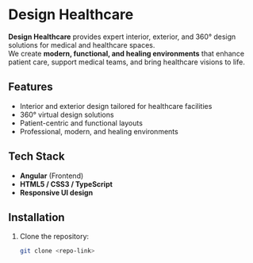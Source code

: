 # Design Healthcare

**Design Healthcare** provides expert interior, exterior, and 360° design solutions for medical and healthcare spaces.  
We create **modern, functional, and healing environments** that enhance patient care, support medical teams, and bring healthcare visions to life.

## Features
- Interior and exterior design tailored for healthcare facilities
- 360° virtual design solutions
- Patient-centric and functional layouts
- Professional, modern, and healing environments

## Tech Stack
- **Angular** (Frontend)
- **HTML5 / CSS3 / TypeScript**
- **Responsive UI design**

## Installation
1. Clone the repository:
   ```bash
   git clone <repo-link>

